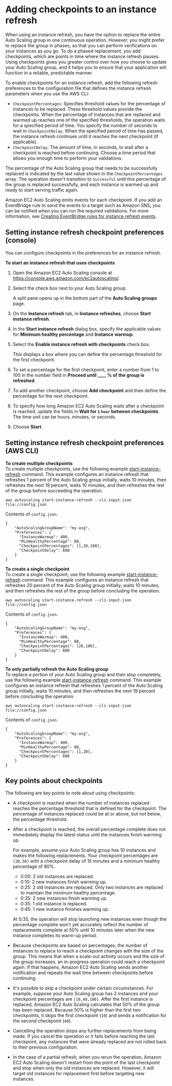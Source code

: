 # Adding checkpoints to an instance refresh<a name="asg-adding-checkpoints-instance-refresh"></a>

When using an instance refresh, you have the option to replace the entire Auto Scaling group in one continuous operation\. However, you might prefer to replace the group in phases, so that you can perform verifications on your instances as you go\. To do a phased replacement, you add checkpoints, which are points in time where the instance refresh pauses\. Using checkpoints gives you greater control over how you choose to update your Auto Scaling group, and it helps you to ensure that your application will function in a reliable, predictable manner\.

To enable checkpoints for an instance refresh, add the following refresh preferences to the configuration file that defines the instance refresh parameters when you use the AWS CLI:
+ `CheckpointPercentages`: Specifies threshold values for the percentage of instances to be replaced\. These threshold values provide the checkpoints\. When the percentage of instances that are replaced and warmed up reaches one of the specified thresholds, the operation waits for a specified period of time\. You specify the number of seconds to wait in `CheckpointDelay`\. When the specified period of time has passed, the instance refresh continues until it reaches the next checkpoint \(if applicable\)\.
+ `CheckpointDelay`: The amount of time, in seconds, to wait after a checkpoint is reached before continuing\. Choose a time period that allows you enough time to perform your validations\.

The percentage of the Auto Scaling group that needs to be successfully replaced is indicated by the last value shown in the `CheckpointPercentages` array\. The operation doesn't transition to `Successful` until this percentage of the group is replaced successfully, and each instance is warmed up and ready to start serving traffic again\. 

Amazon EC2 Auto Scaling emits events for each checkpoint\. If you add an EventBridge rule to send the events to a target such as Amazon SNS, you can be notified when you can run the required validations\. For more information, see [Creating EventBridge rules for instance refresh events](monitor-events-eventbridge-sns.md)\.

## Setting instance refresh checkpoint preferences \(console\)<a name="setting-checkpoint-preferences-console"></a>

You can configure checkpoints in the preferences for an instance refresh\.

**To start an instance refresh that uses checkpoints**

1. Open the Amazon EC2 Auto Scaling console at [https://console\.aws\.amazon\.com/ec2autoscaling/](https://console.aws.amazon.com/ec2autoscaling/)\.

1. Select the check box next to your Auto Scaling group\.

   A split pane opens up in the bottom part of the **Auto Scaling groups** page\. 

1. On the **Instance refresh** tab, in **Instance refreshes**, choose **Start instance refresh**\.

1. In the **Start instance refresh** dialog box, specify the applicable values for **Minimum healthy percentage** and **Instance warmup**\. 

1. <a name="enabling-checkpoints-console"></a>Select the **Enable instance refresh with checkpoints** check box\.

   This displays a box where you can define the percentage threshold for the first checkpoint\. 

1. To set a percentage for the first checkpoint, enter a number from 1 to 100 in the number field in **Proceed until \_\_\_\_ % of the group is refreshed**\. 

1. To add another checkpoint, choose **Add checkpoint** and then define the percentage for the next checkpoint\.

1. To specify how long Amazon EC2 Auto Scaling waits after a checkpoint is reached, update the fields in **Wait for `1` `hour` between checkpoints**\. The time unit can be hours, minutes, or seconds\.

1. Choose **Start**\. 

## Setting instance refresh checkpoint preferences \(AWS CLI\)<a name="setting-checkpoint-preferences-cli"></a>

**To create multiple checkpoints**  
To create multiple checkpoints, use the following example [start\-instance\-refresh](https://docs.aws.amazon.com/cli/latest/reference/autoscaling/start-instance-refresh.html) command\. This example configures an instance refresh that refreshes 1 percent of the Auto Scaling group initially, waits 10 minutes, then refreshes the next 19 percent, waits 10 minutes, and then refreshes the rest of the group before succeeding the operation\.

```
aws autoscaling start-instance-refresh --cli-input-json file://config.json
```

Contents of `config.json`\.

```
{
    "AutoScalingGroupName": "my-asg",
    "Preferences": {
      "InstanceWarmup": 400,
      "MinHealthyPercentage": 80,
      "CheckpointPercentages": [1,20,100],
      "CheckpointDelay": 600
    }
}
```

**To create a single checkpoint**  
To create a single checkpoint, use the following example [start\-instance\-refresh](https://docs.aws.amazon.com/cli/latest/reference/autoscaling/start-instance-refresh.html) command\. This example configures an instance refresh that refreshes 20 percent of the Auto Scaling group initially, waits 10 minutes, and then refreshes the rest of the group before concluding the operation\.

```
aws autoscaling start-instance-refresh --cli-input-json file://config.json
```

Contents of `config.json`\.

```
{
    "AutoScalingGroupName": "my-asg",
    "Preferences": {
      "InstanceWarmup": 400,
      "MinHealthyPercentage": 80,
      "CheckpointPercentages": [20,100],
      "CheckpointDelay": 600
    }
}
```

**To only partially refresh the Auto Scaling group**  
To replace a portion of your Auto Scaling group and then stop completely, use the following example [start\-instance\-refresh](https://docs.aws.amazon.com/cli/latest/reference/autoscaling/start-instance-refresh.html) command\. This example configures an instance refresh that refreshes 1 percent of the Auto Scaling group initially, waits 10 minutes, and then refreshes the next 19 percent before concluding the operation\.

```
aws autoscaling start-instance-refresh --cli-input-json file://config.json
```

Contents of `config.json`\.

```
{
    "AutoScalingGroupName": "my-asg",
    "Preferences": {
      "InstanceWarmup": 400,
      "MinHealthyPercentage": 80,
      "CheckpointPercentages": [1,20],
      "CheckpointDelay": 600
    }
}
```

## Key points about checkpoints<a name="instance-refresh-checkpoints-considerations"></a>

The following are key points to note about using checkpoints:
+ A checkpoint is reached when the number of instances replaced reaches the percentage threshold that is defined for the checkpoint\. The percentage of instances replaced could be at or above, but not below, the percentage threshold\. 
+ After a checkpoint is reached, the overall percentage complete does not immediately display the latest status until the instances finish warming up\. 

  For example, assume your Auto Scaling group has 10 instances and makes the following replacements\. Your checkpoint percentages are `[20,50]` with a checkpoint delay of 15 minutes and a minimum healthy percentage of 80%\.
  + 0:00: 2 old instances are replaced\. 
  + 0:10: 2 new instances finish warming up\. 
  + 0:25: 2 old instances are replaced\. Only two instances are replaced to maintain the minimum healthy percentage\.
  + 0:35: 2 new instances finish warming up\. 
  + 0:35: 1 old instance is replaced\.
  + 0:45: 1 new instance finishes warming up\.

  At 0:35, the operation will stop launching new instances even though the percentage complete won't yet accurately reflect the number of replacements complete at 50% until 10 minutes later when the new instance completes its warm\-up period\.
+ Because checkpoints are based on percentages, the number of instances to replace to reach a checkpoint changes with the size of the group\. This means that when a scale\-out activity occurs and the size of the group increases, an in\-progress operation could reach a checkpoint again\. If that happens, Amazon EC2 Auto Scaling sends another notification and repeats the wait time between checkpoints before continuing\.
+ It's possible to skip a checkpoint under certain circumstances\. For example, suppose your Auto Scaling group has 2 instances and your checkpoint percentages are `[10,40,100]`\. After the first instance is replaced, Amazon EC2 Auto Scaling calculates that 50% of the group has been replaced\. Because 50% is higher than the first two checkpoints, it skips the first checkpoint \(`10`\) and sends a notification for the second checkpoint \(`40`\)\.
+ Cancelling the operation stops any further replacements from being made\. If you cancel the operation or it fails before reaching the last checkpoint, any instances that were already replaced are not rolled back to their previous configuration\. 
+ In the case of a partial refresh, when you rerun the operation, Amazon EC2 Auto Scaling doesn't restart from the point of the last checkpoint and stop when only the old instances are replaced\. However, it will target old instances for replacement first before targeting new instances\. 